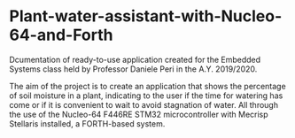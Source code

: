 # Plant-water-assistant-with-Nucleo-64-and-Forth
Dcumentation of ready-to-use application created for the Embedded Systems class held by Professor Daniele Peri in the A.Y. 2019/2020.

The aim of the project is to create an application that shows the percentage of soil moisture in a plant, indicating to the user if the time for watering has come or if it is convenient to wait to avoid stagnation of water.
All through the use of the Nucleo-64 F446RE STM32 microcontroller with Mecrisp Stellaris installed, a FORTH-based system.

